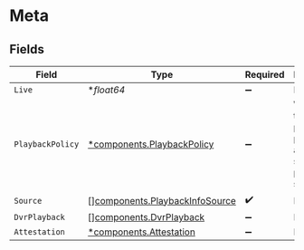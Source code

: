# Meta


## Fields

| Field                                                                            | Type                                                                             | Required                                                                         | Description                                                                      | Example                                                                          |
| -------------------------------------------------------------------------------- | -------------------------------------------------------------------------------- | -------------------------------------------------------------------------------- | -------------------------------------------------------------------------------- | -------------------------------------------------------------------------------- |
| `Live`                                                                           | **float64*                                                                       | :heavy_minus_sign:                                                               | N/A                                                                              | 0                                                                                |
| `PlaybackPolicy`                                                                 | [*components.PlaybackPolicy](../../models/components/playbackpolicy.md)          | :heavy_minus_sign:                                                               | Whether the playback policy for a asset or stream is public or signed            |                                                                                  |
| `Source`                                                                         | [][components.PlaybackInfoSource](../../models/components/playbackinfosource.md) | :heavy_check_mark:                                                               | N/A                                                                              |                                                                                  |
| `DvrPlayback`                                                                    | [][components.DvrPlayback](../../models/components/dvrplayback.md)               | :heavy_minus_sign:                                                               | N/A                                                                              |                                                                                  |
| `Attestation`                                                                    | [*components.Attestation](../../models/components/attestation.md)                | :heavy_minus_sign:                                                               | N/A                                                                              |                                                                                  |
